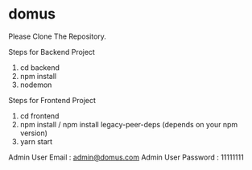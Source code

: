 # domus

Please Clone The Repository.

Steps for Backend Project
1. cd backend
2. npm install
3. nodemon

Steps for Frontend Project
1. cd frontend
2. npm install / npm install legacy-peer-deps (depends on your npm version)
3. yarn start

Admin User Email : admin@domus.com
Admin User Password : 11111111

